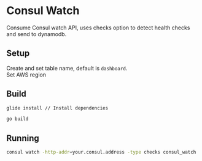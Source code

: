 Consul Watch
===========

Consume Consul watch API, uses checks option to detect health checks and send to dynamodb.  

## Setup
Create and set table name, default is `dashboard`.  
Set AWS region

## Build

```sh
glide install // Install dependencies

go build
```

##  Running

```sh
consul watch -http-addr=your.consul.address -type checks consul_watch
```
